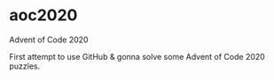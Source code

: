 # aoc2020
Advent of Code 2020

First attempt to use GitHub & gonna solve some Advent of Code 2020 puzzles.
